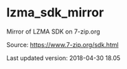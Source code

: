 # lzma_sdk_mirror
Mirror of LZMA SDK on 7-zip.org

Source: https://www.7-zip.org/sdk.html

Last updated version:  2018-04-30  18.05
